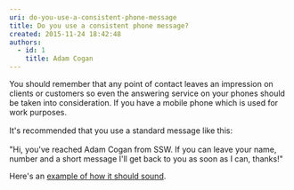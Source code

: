 ```yaml
---
uri: do-you-use-a-consistent-phone-message
title: Do you use a consistent phone message?
created: 2015-11-24 18:42:48
authors:
  - id: 1
    title: Adam Cogan
---
```





<span class='intro'> <p>You should remember that any point of contact leaves an impression on clients or customers so even the answering service on your phones should be taken into consideration. If you have a mobile phone which is used for work purposes.</p> </span>

<p>
   <span style="line-height&#58;1.6;">It's&#160;recommended that you use a standard message like this&#58;</span><br></p><p class="ssw15-rteElement-Reference">&quot;Hi, you've reached Adam Cogan from SSW. If you can leave your name, number and a short message I'll get back to you as soon as I can, thanks!&quot;</p><p>Here's an <a href="https&#58;//www.ssw.com.au/ssw/Standards/Rules/sounds/PhoneMessage.wav" target="_blank">example of how it should&#160;sound</a>.​</p>


